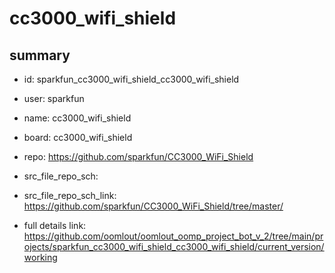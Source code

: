 # cc3000_wifi_shield
 
## summary 
* id: sparkfun_cc3000_wifi_shield_cc3000_wifi_shield
* user: sparkfun
* name: cc3000_wifi_shield
* board: cc3000_wifi_shield
* repo: https://github.com/sparkfun/CC3000_WiFi_Shield



* src_file_repo_sch: 
* src_file_repo_sch_link: https://github.com/sparkfun/CC3000_WiFi_Shield/tree/master/
* full details link: https://github.com/oomlout/oomlout_oomp_project_bot_v_2/tree/main/projects/sparkfun_cc3000_wifi_shield_cc3000_wifi_shield/current_version/working  







